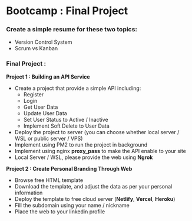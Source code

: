 # Bootcamp : Final Project

### Create a simple resume for these two topics:

- Version Control System
- Scrum vs Kanban

### **Final Project :**

**Project 1 : Building an API Service**

- Create a project that provide a simple API including:
    - Register
    - Login
    - Get User Data
    - Update User Data
    - Set User Status to Active / Inactive
    - Implement Soft Delete to User Data
- Deploy the project to server (you can choose whether local server / WSL or public server / VPS)
- Implement using PM2 to run the project in background
- Implement using nginx **proxy_pass** to make the API enable to your site
- Local Server / WSL, please provide the web using **Ngrok**

**Project 2 : Create Personal Branding Through Web**

- Browse free HTML template
- Download the template, and adjust the data as per your personal information
- Deploy the template to free cloud server (**Netlify**, **Vercel**, **Heroku**)
- Fill the subdomain using your name / nickname
- Place the web to your linkedin profile
